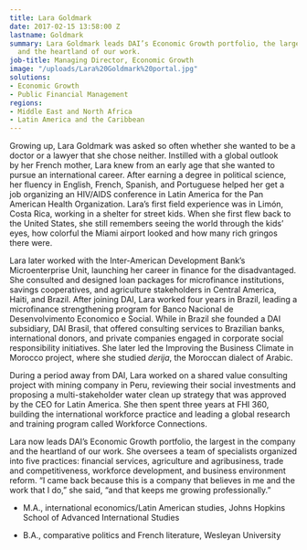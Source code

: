 ```yaml
---
title: Lara Goldmark
date: 2017-02-15 13:58:00 Z
lastname: Goldmark
summary: Lara Goldmark leads DAI’s Economic Growth portfolio, the largest in the company
  and the heartland of our work.
job-title: Managing Director, Economic Growth
image: "/uploads/Lara%20Goldmark%20portal.jpg"
solutions:
- Economic Growth
- Public Financial Management
regions:
- Middle East and North Africa
- Latin America and the Caribbean
---
```


Growing up, Lara Goldmark was asked so often whether she wanted to be a doctor or a lawyer that she chose neither. Instilled with a global outlook by her French mother, Lara knew from an early age that she wanted to pursue an international career. After earning a degree in political science, her fluency in English, French, Spanish, and Portuguese helped her get a job organizing an HIV/AIDS conference in Latin America for the Pan American Health Organization. Lara’s first field experience was in Limón, Costa Rica, working in a shelter for street kids. When she first flew back to the United States, she still remembers seeing the world through the kids’ eyes, how colorful the Miami airport looked and how many rich gringos there were.

Lara later worked with the Inter-American Development Bank’s Microenterprise Unit, launching her career in finance for the disadvantaged. She consulted and designed loan packages for microfinance institutions, savings cooperatives, and agriculture stakeholders in Central America, Haiti, and Brazil. After joining DAI, Lara worked four years in Brazil, leading a microfinance strengthening program for Banco Nacional de Desenvolvimento Economico e Social. While in Brazil she founded a DAI subsidiary, DAI Brasil, that offered consulting services to Brazilian banks, international donors, and private companies engaged in corporate social responsibility initiatives. She later led the Improving the Business Climate in Morocco project, where she studied *derija*, the Moroccan dialect of Arabic.

During a period away from DAI, Lara worked on a shared value consulting project with  mining company in Peru, reviewing their social investments and proposing a multi-stakeholder water clean up strategy that was approved by the CEO for Latin America. She then spent three years at FHI 360, building the international workforce practice and leading a global research and training program called Workforce Connections.

Lara now leads DAI’s Economic Growth portfolio, the largest in the company and the heartland of our work. She oversees a team of specialists organized into five practices: financial services, agriculture and agribusiness, trade and competitiveness, workforce development, and business environment reform. “I came back because this is a company that believes in me and the work that I do,” she said, “and that keeps me growing professionally.”

* M.A., international economics/Latin American studies, Johns Hopkins School of Advanced International Studies

* B.A., comparative politics and French literature, Wesleyan University